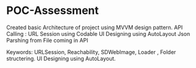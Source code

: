 # POC-Assessment

Created basic Architecture of project using MVVM design pattern.
API Calling : URL Session using Codable
UI Designing using AutoLayout
Json Parshing from File coming in API

Keywords: URLSession, Reachability, SDWebImage, Loader , Folder structering. UI Designing using AutoLayout.
